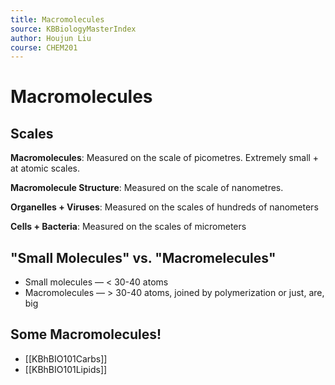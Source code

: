 ```yaml
---
title: Macromolecules
source: KBBiologyMasterIndex
author: Houjun Liu
course: CHEM201
---
```


# Macromolecules

## Scales
**Macromolecules**: Measured on the scale of picometres. Extremely small + at atomic scales.

**Macromolecule Structure**: Measured on the scale of nanometres.

**Organelles + Viruses**: Measured on the scales of hundreds of nanometers

**Cells + Bacteria**: Measured on the scales of micrometers

## "Small Molecules" vs. "Macromelecules"
* Small molecules — < 30-40 atoms
* Macromolecules — > 30-40 atoms, joined by polymerization or just, are, big

## Some Macromolecules!
* [[KBhBIO101Carbs]]
* [[KBhBIO101Lipids]]


